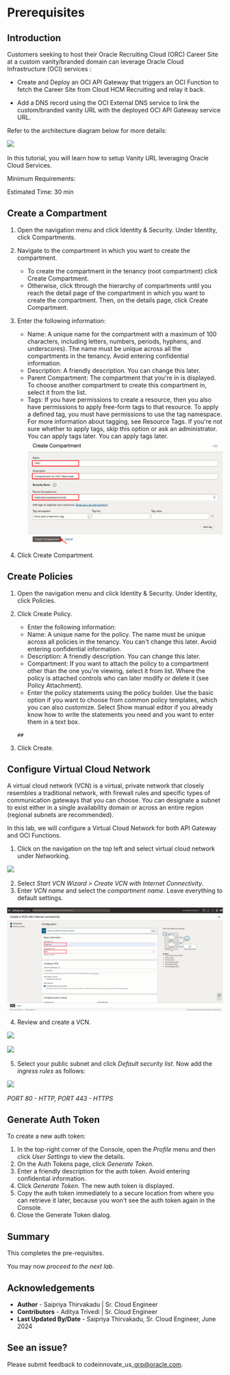 # Prerequisites

## **Introduction**

Customers seeking to host their Oracle Recruiting Cloud (ORC) Career Site at a custom vanity/branded domain can leverage Oracle Cloud Infrastructure (OCI) services :

- Create and Deploy an OCI API Gateway that triggers an OCI Function to fetch the Career Site from Cloud HCM Recruiting and relay it back.

- Add a DNS record using the OCI External DNS service to link the custom/branded vanity URL with the deployed OCI API Gateway service URL. 

Refer to the architecture diagram below for more details: 

![](images/pre-req-orc-arch.png " ")

In this tutorial, you will learn how to setup Vanity URL leveraging Oracle Cloud Services.

Minimum Requirements: 

Estimated Time: 30 min

## **Create a Compartment**

1. Open the navigation menu and click Identity & Security. Under Identity, click Compartments.
2. Navigate to the compartment in which you want to create the compartment.
    - To create the compartment in the tenancy (root compartment) click Create Compartment. 
    - Otherwise, click through the hierarchy of compartments until you reach the detail page of the compartment in which you want to create the compartment. Then, on the details page, click Create Compartment.
3. Enter the following information:
    - Name: A unique name for the compartment with a maximum of 100 characters, including letters, numbers, periods, hyphens, and underscores). The name must be unique across all the compartments in the tenancy. Avoid entering confidential information.
    - Description: A friendly description. You can change this later.
    - Parent Compartment: The compartment that you're in is displayed. To choose another compartment to create this compartment in, select it from the list.
    - Tags: If you have permissions to create a resource, then you also have permissions to apply free-form tags to that resource. To apply a defined tag, you must have permissions to use the tag namespace. For more information about tagging, see Resource Tags. If you're not sure whether to apply tags, skip this option or ask an administrator. You can apply tags later. You can apply tags later.
    ![](images/pre-req-create-comp.png " ")

4. Click Create Compartment.

## **Create Policies**

1. Open the navigation menu and click Identity & Security. Under Identity, click Policies.
2. Click Create Policy.
    - Enter the following information:
    - Name: A unique name for the policy. The name must be unique across all policies in the tenancy. You can't change this later. Avoid entering confidential information.
    - Description: A friendly description. You can change this later.
    - Compartment: If you want to attach the policy to a compartment other than the one you're viewing, select it from list. Where the policy is attached controls who can later modify or delete it (see Policy Attachment).
    - Enter the policy statements using the policy builder. Use the basic option if you want to choose from common policy templates, which you can also customize. Select Show manual editor if you already know how to write the statements you need and you want to enter them in a text box.

    ```<copy>
    ##
    
    ```

3. Click Create.

## **Configure Virtual Cloud Network**

A virtual cloud network (VCN) is a virtual, private network that closely resembles a traditional network, with firewall rules and specific types of communication gateways that you can choose. You can designate a subnet to exist either in a single availability domain or across an entire region (regional subnets are recommended). 

In this lab, we will configure a Virtual Cloud Network for both API Gateway and OCI Functions. 

1. Click on the navigation on the top left and select virtual cloud network under Networking.

![](images/pre-req-navigate-vcn.png " ")

2. Select *Start VCN Wizard > Create VCN with Internet Connectivity*.
3. Enter *VCN name* and select the *compartment name*. Leave everything to default settings. 

![](images/pre-req-vcn-details.png " ")

4. Review and create a VCN. 

![](images/pre-req-vcn-complete.png " ")

![](images/pre-req-vcn-final.png " ")

5. Select your public subnet and click *Default security list*. Now add the *ingress rules* as follows: 

![](images/pre-req-ingress.png " ")

*PORT 80 - HTTP, PORT 443 - HTTPS*

## **Generate Auth Token**

To create a new auth token:

1. In the top-right corner of the Console, open the *Profile* menu and then click *User Settings* to view the details.
2. On the Auth Tokens page, click *Generate Token*.
3. Enter a friendly description for the auth token. Avoid entering confidential information.
4. Click *Generate Token*. The new auth token is displayed.
5. Copy the auth token immediately to a secure location from where you can retrieve it later, because you won't see the auth token again in the Console.
6. Close the Generate Token dialog.

## **Summary**

This completes the pre-requisites. 

You may now *proceed to the next lab*.

## **Acknowledgements**

 - **Author** -  Saipriya Thirvakadu | Sr. Cloud Engineer 
 - **Contributors** - Aditya Trivedi | Sr. Cloud Engineer
 - **Last Updated By/Date** - Saipriya Thirvakadu, Sr. Cloud Engineer, June 2024

## See an issue?
Please submit feedback to codeinnovate\_us\_grp@oracle.com. 